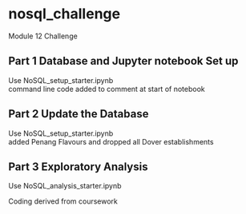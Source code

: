 # nosql_challenge
Module 12 Challenge
## Part 1 Database and Jupyter notebook Set up
Use NoSQL_setup_starter.ipynb    
command line code added to comment at start of notebook 

## Part 2 Update the Database
Use NoSQL_setup_starter.ipynb    
added Penang Flavours and dropped all Dover establishments

## Part 3 Exploratory Analysis
Use NoSQL_analysis_starter.ipynb    

Coding derived from coursework